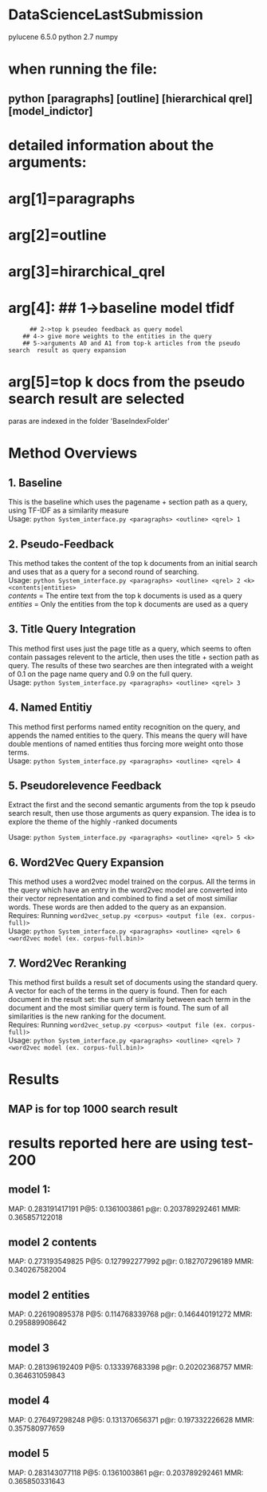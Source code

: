 # DataScienceLastSubmission
pylucene 6.5.0
python 2.7 
numpy

# when running the file:
## python [paragraphs] [outline] [hierarchical qrel] [model_indictor]

# detailed information about the arguments:
# arg[1]=paragraphs
# arg[2]=outline
# arg[3]=hirarchical_qrel
# arg[4]: ## 1->baseline model tfidf
          ## 2->top k pseudeo feedback as query model
        ## 4-> give more weights to the entities in the query
        ## 5->arguments A0 and A1 from top-k articles from the pseudo search  result as query expansion
# arg[5]=top k docs from the pseudo search result are selected
        
paras are indexed in the folder 'BaseIndexFolder'


# Method Overviews
## 1. Baseline
This is the baseline which uses the pagename + section path as a query, using TF-IDF as a similarity measure  
Usage: ```python System_interface.py <paragraphs> <outline> <qrel> 1```
## 2. Pseudo-Feedback
This method takes the content of the top k documents from an initial search and uses that as a query for a second round of searching.  
Usage: ```python System_interface.py <paragraphs> <outline> <qrel> 2 <k> <contents|entities>```  
*contents* = The entire text from the top k documents is used as a query  
*entities* = Only the entities from the top k documents are used as a query  
## 3. Title Query Integration
This method first uses just the page title as a query, which seems to often contain passages relevent to the article, then uses the title + section path as query. The results of these two searches are then integrated with a weight of 0.1 on the page name query and 0.9 on the full query.  
Usage: ```python System_interface.py <paragraphs> <outline> <qrel> 3 ```  
## 4. Named Entitiy 
This method first performs named entity recognition on the query, and appends the named entities to the query. This means the query will have double mentions of named entities thus forcing more weight onto those terms.  
Usage: ```python System_interface.py <paragraphs> <outline> <qrel> 4 ```  
## 5. Pseudorelevence Feedback
Extract the first and the second semantic arguments from the top k pseudo search result, then use those arguments as query expansion. The idea is to explore the theme of the highly -ranked documents

Usage: ```python System_interface.py <paragraphs> <outline> <qrel> 5 <k> ```  
## 6. Word2Vec Query Expansion
This method uses a word2vec model trained on the corpus. All the terms in the query which have an entry in the word2vec model are converted into their vector representation and combined to find a set of most similiar words. These words are then added to the query as an expansion.  
Requires: Running ```word2vec_setup.py <corpus> <output file (ex. corpus-full)>```  
Usage: ```python System_interface.py <paragraphs> <outline> <qrel> 6 <word2vec model (ex. corpus-full.bin)> ```  
## 7. Word2Vec Reranking
This method first builds a result set of documents using the standard query. A vector for each of the terms in the query is found. Then for each document in the result set: the sum of similarity between each term in the document and the most similiar query term is found. The sum of all similarities is the new ranking for the document.  
Requires: Running ```word2vec_setup.py <corpus> <output file (ex. corpus-full)>```  
Usage: ```python System_interface.py <paragraphs> <outline> <qrel> 7 <word2vec model (ex. corpus-full.bin)> ```  

# Results
## MAP is for top 1000 search result
# results reported here are using test-200


## model 1:
MAP: 0.283191417191
P@5: 0.1361003861
p@r: 0.203789292461
MMR: 0.365857122018


## model 2 contents

MAP: 0.273193549825
P@5: 0.127992277992
p@r: 0.182707296189
MMR: 0.340267582004


## model 2 entities

MAP: 0.226190895378
P@5: 0.114768339768
p@r: 0.146440191272
MMR: 0.295889908642

## model 3
MAP: 0.281396192409
P@5: 0.133397683398
p@r: 0.20202368757
MMR: 0.364631059843

## model 4
MAP: 0.276497298248
P@5: 0.131370656371
p@r: 0.197332226628
MMR: 0.357580977659

## model 5
MAP: 0.283143077118
P@5: 0.1361003861
p@r: 0.203789292461
MMR: 0.365850331643
